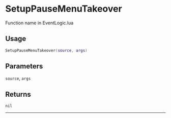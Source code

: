 # SetupPauseMenuTakeover
Function name in EventLogic.lua
## Usage
```lua
SetupPauseMenuTakeover(source, args)
```
## Parameters
`source`, `args`
## Returns
`nil`

---